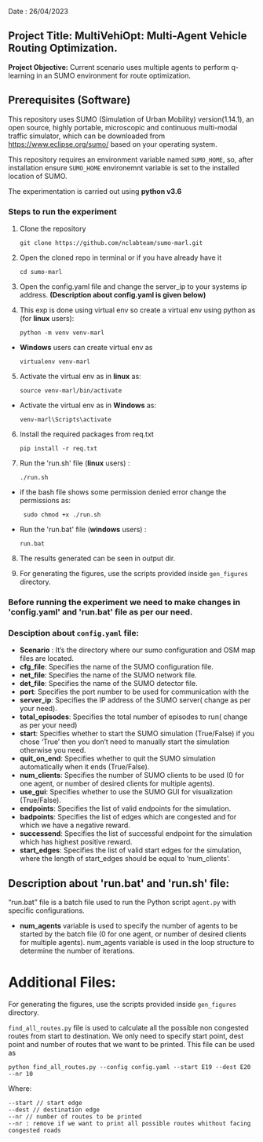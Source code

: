 Date : 26/04/2023

## Project Title: MultiVehiOpt: Multi-Agent Vehicle Routing Optimization.

**Project Objective:** Current scenario uses  multiple agents to perform q-learning in an SUMO environment for route optimization.

## Prerequisites (Software)
This repository uses SUMO (Simulation of Urban Mobility) version(1.14.1), an open source, highly portable, microscopic and continuous multi-modal traffic simulator, which can be downloaded from https://www.eclipse.org/sumo/ based on your operating system.

This repository requires an environment variable named `SUMO_HOME`, so, after installation ensure `SUMO_HOME` environemnt variable is set to the installed location of SUMO.

The experimentation is carried out using **python v3.6**
<!-- 
## We stronlgy recommend to create Virtual environment and then clone the repository as follow:
- **Linux:** Create a new virtual environment inside the project directory as ` python -m venv venv-marl` where venv-marl is the given name to the virtual environment.
- **Windows:** Create a new virtual env as `virtualenv venv-marl`. -->



### Steps to run the experiment
1. Clone the repository
    ```
    git clone https://github.com/nclabteam/sumo-marl.git
    ```
2. Open the cloned repo in terminal or if you have already have it
    ```
    cd sumo-marl
    ```
3. Open the config.yaml file and change the server_ip to your systems ip address. **(Description about config.yaml is given below)**

4. This exp is done using virtual env so create a virtual env using python as (for **linux** users):
    ```
    python -m venv venv-marl
    ```
- **Windows** users can create virtual env as
    ```
    virtualenv venv-marl
    ```
5.  Activate the virtual env as in **linux** as:
    ``` 
    source venv-marl/bin/activate
    ```
 - Activate the virtual env as in **Windows** as:
    ``` 
    venv-marl\Scripts\activate
    ```
6. Install the required packages from req.txt
    ```
    pip install -r req.txt
    ```
7. Run the 'run.sh' file (**linux** users) :
    ```
    ./run.sh
    ```
- if the bash file shows some permission denied error change the permissions as:

    ```
     sudo chmod +x ./run.sh
    ```
- Run the 'run.bat' file (**windows** users) :
    ```
    run.bat
    ```
8. The results generated can be seen in output dir.

9. For generating the figures, use the scripts provided inside `gen_figures` directory.


### Before running the experiment we need to make changes in 'config.yaml' and 'run.bat' file as per our need.

### Desciption about `config.yaml` file:
- **Scenario** : It’s the directory where our sumo configuration and OSM map files are located.
- **cfg_file**: Specifies the name of the SUMO configuration file.
- **net_file**: Specifies the name of the SUMO network file.
- **det_file**: Specifies the name of the SUMO detector file.
- **port**: Specifies the port number to be used for communication with the 
- **server_ip**: Specifies the IP address of the SUMO server( change as per your need).
- **total_episodes**: Specifies the total number of episodes to run( change as per your need)
- **start**: Specifies whether to start the SUMO simulation (True/False) if you chose ‘True’ then you don’t need to manually start the simulation otherwise you need.
- **quit_on_end**: Specifies whether to quit the SUMO simulation automatically when it ends (True/False).
- **num_clients**: Specifies the number of SUMO clients to be used (0 for one agent, or number of desired clients for multiple agents).
- **use_gui**: Specifies whether to use the SUMO GUI for visualization (True/False).
- **endpoints**: Specifies the list of valid endpoints for the simulation.
- **badpoints**: Specifies the list of edges which are congested and for which we have a negative reward.
- **successend**: Specifies the list of successful endpoint for the simulation which has highest positive reward.
- **start_edges**: Specifies the list of valid start edges for the simulation, where the length of start_edges should be equal to ‘num_clients’.
## Description about 'run.bat' and 'run.sh' file:
“run.bat” file is a batch file used to run the Python script `agent.py` with specific configurations.
- **num_agents** variable is used to specify the number of agents to be started by the batch file (0 for one agent, or number of desired clients for multiple agents).
num_agents variable is used in the loop structure to determine the number of iterations.

# Additional Files:
For generating the figures, use the scripts provided inside `gen_figures` directory.

`find_all_routes.py` file is used to calculate all the possible non congested routes from start to destination.
We only need to specify start point, dest point and number of routes that we want to be printed.
This file can be used as

```
python find_all_routes.py --config config.yaml --start E19 --dest E20 --nr 10
```
Where: 
```
--start // start edge
--dest // destination edge
--nr // number of routes to be printed
--nr : remove if we want to print all possible routes whithout facing congested roads
```






